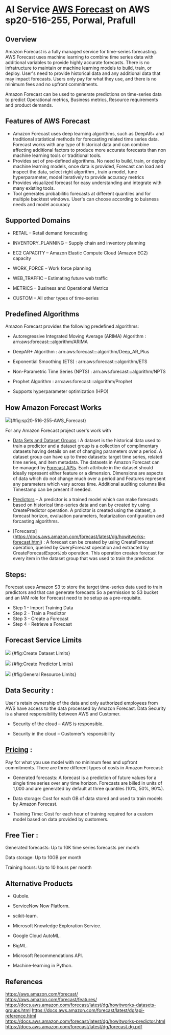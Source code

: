 #  AI Service [AWS Forecast](https://aws.amazon.com/forecast/) on AWS sp20-516-255, Porwal, Prafull

## Overview

Amazon Forecast is a fully managed service for time-series forecasting. AWS Forecast uses machine learning to combine time series data with additional variables to provide highly accurate forecasts. There is no infratructure to maintain or machine learning models to build, train, or deploy.  User's need to provide historical data and any additional data that may impact forecasts. Users only pay for what they  use, and there is no minimum fees and no upfront commitments.

Amazon Forecast can be used to generate predictions on time-series data to predict Operational metrics, Business metrics, Resource requirements and product demands. 

## Features of AWS Forecast 

* Amazon Forecast uses deep learning algorithms, such as DeepAR+ and traditional statistical methods for forecasting related time series data. Forecast works with any type of historical data and can combine affecting additional factors to produce more accurate forecasts than non machine learning tools or traditional tools.
* Provides set of pre-defined algorithms. No need to build, train, or deploy machine learning models, once data is provided, Forecast can load and inspect the data, select right algorithm , train a model, tune hyperparameter, model iteratively to provide accuracy metrics
* Provides visualized forecast for easy understanding and integrate with many existing tools.
* Tool generates probabilitic forecasts at different quantiles and for multiple backtest windows. User's can choose according to buisness needs and model accuracy

## Supported Domains 

* RETAIL  –  Retail demand forecasting

* INVENTORY_PLANNING  – Supply chain and inventory planning

* EC2 CAPACITY –  Amazon Elastic Compute Cloud (Amazon EC2) capacity

* WORK_FORCE  – Work force planning

* WEB_TRAFFIC – Estimating future web traffic

* METRICS  –  Business and Operational Metrics

* CUSTOM – All other types of time-series

## Predefined Algorithms 

Amazon Forecast provides the following predefined algorithms: 

* Autoregressive Integrated Moving Average (ARIMA) Algorithm : arn:aws:forecast:::algorithm/ARIMA

* DeepAR+ Algorithm : arn:aws:forecast:::algorithm/Deep_AR_Plus

* Exponential Smoothing (ETS) : arn:aws:forecast:::algorithm/ETS

* Non-Parametric Time Series (NPTS) : arn:aws:forecast:::algorithm/NPTS

* Prophet Algorithm : arn:aws:forecast:::algorithm/Prophet

* Supports hyperparameter optimization (HPO)

## How Amazon Forecast Works 

![](../images/sp20-516-255-AWS_Forecast.PNG){#fig:sp20-516-255-AWS_Forecast}

For any Amazon Forecast project user's work with 

* [Data Sets and Dataset Groups](https://docs.aws.amazon.com/forecast/latest/dg/howitworks-datasets-groups.html) : A dataset is the historical data used to train a predictor and a dataset group is a collection of complimentary datasets having details on set of changing parameters over a period. A dataset group can have up to three datasets: target time series, related time series, and item metadata. The datasets in Amazon Forecast can be managed by [Forecast APIs](https://docs.aws.amazon.com/forecast/latest/dg/api-reference.html). Each attribute in the dataset should ideally represent either feature or a dimension. Dimensions are aspects of data which do not change much over a period and Features represent any parameters which vary across time. Additional auditing columns like Timestamp can be present if needed.

* [Predictors](https://docs.aws.amazon.com/forecast/latest/dg/howitworks-predictor.html) – A predictor is a trained model which can make forecasts based on historical time-series data and can by created by using CreatePredictor operation. A prdictor is created using the dataset, a forecast horizon, evaluation parameters, featarization configuration and forcasting algorithms.

* [Forecasts] (https://docs.aws.amazon.com/forecast/latest/dg/howitworks-forecast.html) : A forecast can be created by using CreateForecast operation, queried by QueryForecast operation and extracted by CreateForecastExportJob operation. This operation creates forecast for every item in the dataset group that was used to train the predictor. 

## Steps:  

Forecast uses Amazon S3 to store the target time-series data used to train predictors and that can generate forecasts So a permission to S3 bucket and an IAM role for Forecast need to be setup as a pre-requisite. 

*  Step 1 - Import Training Data
*  Step 2 - Train a Predictor
*  Step 3 - Create a Forecast
*  Step 4 - Retrieve a Forecast

## Forecast Service Limits 

![](../images/CreateDataSetImportJob.PNG) {#fig:Create Dataset Limits}

![](../images/CreatePredictor.PNG) {#fig:Create Predictor Limits}

![](../images/General_Resource_Limits.PNG) {#fig:General Resource Limits}

## Data Security : 

User's retain ownership of the data and only authorized employees from AWS have access to the data processed by Amazon Forecast. Data Security is a shared responsibility between AWS and Customer. 

* Security of the cloud – AWS is responsible. 

* Security in the cloud – Customer's responsibility 

##  [Pricing](https://aws.amazon.com/forecast/pricing/) : 

Pay for what you use model with no minimum fees and upfront commitments. There are three different types of costs in Amazon Forecast:

* Generated forecasts: A forecast is a prediction of future values for a single time series over any time horizon. Forecasts are billed in units of 1,000 and are generated by default at three quantiles (10%, 50%, 90%).

* Data storage: Cost for each GB of data stored and used to train models by Amazon Forecast.

* Training Time: Cost for each hour of training required for a custom model based on data provided by customers. 

## Free Tier : 

Generated forecasts: Up to 10K time series forecasts per month

Data storage: Up to 10GB per month

Training hours: Up to 10 hours per month

## Alternative Products 

* Qubole.

* ServiceNow Now Platform.

* scikit-learn.

* Microsoft Knowledge Exploration Service.

* Google Cloud AutoML.

* BigML.

* Microsoft Recommendations API.

* Machine-learning in Python.

## References

https://aws.amazon.com/forecast/
https://aws.amazon.com/forecast/features/
https://docs.aws.amazon.com/forecast/latest/dg/howitworks-datasets-groups.html
https://docs.aws.amazon.com/forecast/latest/dg/api-reference.html
https://docs.aws.amazon.com/forecast/latest/dg/howitworks-predictor.html
https://docs.aws.amazon.com/forecast/latest/dg/forecast.dg.pdf
